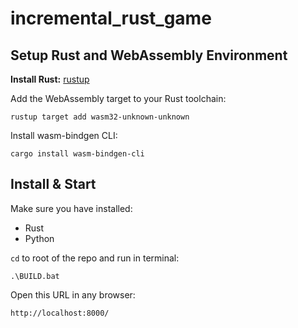 # incremental_rust_game

## Setup Rust and WebAssembly Environment
**Install Rust:** [rustup](https://rustup.rs/)

Add the WebAssembly target to your Rust toolchain:

```
rustup target add wasm32-unknown-unknown
```
Install wasm-bindgen CLI:

```
cargo install wasm-bindgen-cli
```

## Install & Start
Make sure you have installed:
- Rust
- Python

`cd` to root of the repo and run in terminal:
```
.\BUILD.bat
```

Open this URL in any browser:
```
http://localhost:8000/
```
